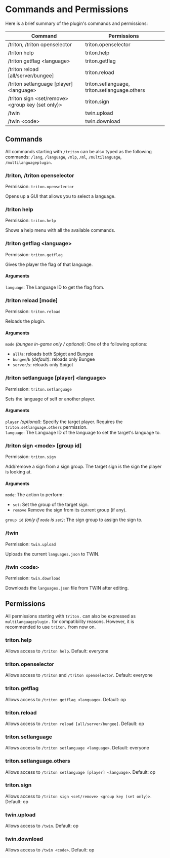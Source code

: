 # Commands and Permissions

Here is a brief summary of the plugin's commands and permissions:

| Command                                                      | Permissions                                   |
| ------------------------------------------------------------ | --------------------------------------------- |
| /triton, /triton openselector                                | triton.openselector                           |
| /triton help                                                 | triton.help                                   |
| /triton getflag &lt;language&gt;                             | triton.getflag                                |
| /triton reload &#91;all/server/bungee&#93;                   | triton.reload                                 |
| /triton setlanguage &#91;player&#93; &lt;language&gt;        | triton.setlanguage, triton.setlanguage.others |
| /triton sign &lt;set/remove&gt; &lt;group key (set only)&gt; | triton.sign                                   |
| /twin                                                        | twin.upload                                   |
| /twin &lt;code&gt;                                           | twin.download                                 |

## Commands

All commands starting with `/triton` can be also typed as the following commands: `/lang`, `/language`, `/mlp`, `/ml`, `/multilanguage`, `/multilanguageplugin`.

### /triton, /triton openselector

Permission: `triton.openselector`

Opens up a GUI that allows you to select a language.

### /triton help

Permission: `triton.help`

Shows a help menu with all the available commands.

### /triton getflag &lt;language&gt;

Permission: `triton.getflag`

Gives the player the flag of that language.

#### Arguments

`language`: The Language ID to get the flag from.

### /triton reload &#91;mode&#93;

Permission: `triton.reload`

Reloads the plugin.

#### Arguments

`mode` _(bungee in-game only / optional)_: One of the following options:

- `all`/`a`: reloads both Spigot and Bungee
- `bungee`/`b` _(default)_: reloads only Bungee
- `server`/`s`: reloads only Spigot

### /triton setlanguage &#91;player&#93; &lt;language&gt;

Permission: `triton.setlanguage`

Sets the language of self or another player.

#### Arguments

`player` _(optional)_: Specify the target player. Requires the `triton.setlanguage.others` permission.  
`language`: The Language ID of the language to set the target's language to.

### /triton sign &lt;mode&gt; &#91;group id&#93;

Permission: `triton.sign`

Add/remove a sign from a sign group. The target sign is the sign the player is looking at.

#### Arguments

`mode`: The action to perform:

- `set`: Set the group of the target sign.
- `remove` Remove the sign from its current group (if any).

`group id` _(only if `mode` is `set`)_: The sign group to assign the sign to.

### /twin

Permission: `twin.upload`

Uploads the current `languages.json` to TWIN.

### /twin &lt;code&gt;

Permission: `twin.download`

Downloads the `languages.json` file from TWIN after editing.

## Permissions

All permissions starting with `triton.` can also be expressed as `multilanguageplugin.` for compatibility reasons. However, it is recommended to use `triton.` from now on.

### triton.help

Allows access to `/triton help`. Default: everyone

### triton.openselector

Allows access to `/triton` and `/triton openselector`. Default: everyone

### triton.getflag

Allows access to `/triton getflag <language>`. Default: op

### triton.reload

Allows access to `/triton reload [all/server/bungee]`. Default: op

### triton.setlanguage

Allows access to `/triton setlanguage <language>`. Default: everyone

### triton.setlanguage.others

Allows access to `/triton setlanguage [player] <language>`. Default: op

### triton.sign

Allows access to `/triton sign <set/remove> <group key (set only)>`. Default: op

### twin.upload

Allows access to `/twin`. Default: op

### twin.download

Allows access to `/twin <code>`. Default: op
